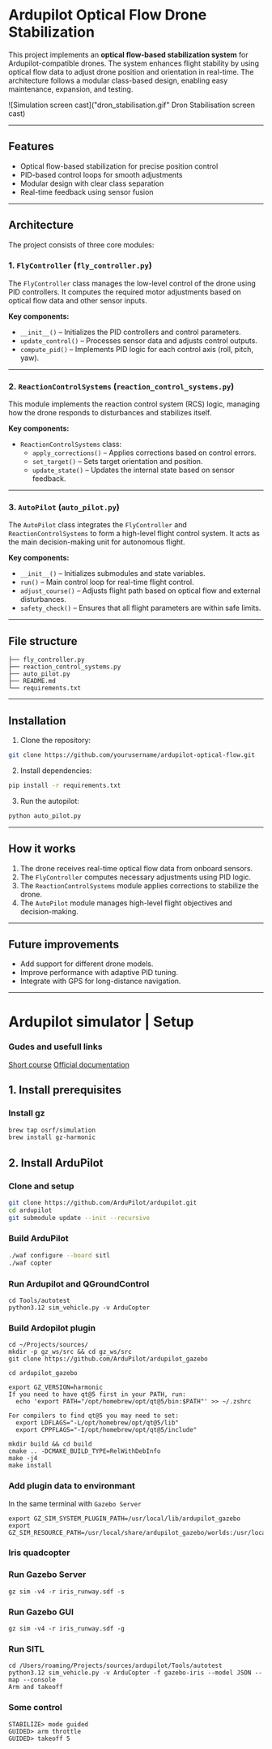 
# Ardupilot Optical Flow Drone Stabilization

This project implements an **optical flow-based stabilization system** for Ardupilot-compatible drones. The system enhances flight stability by using optical flow data to adjust drone position and orientation in real-time. The architecture follows a modular class-based design, enabling easy maintenance, expansion, and testing.

![Simulation screen cast]("dron_stabilisation.gif" Dron Stabilisation screen cast)

---

## **Features**
- Optical flow-based stabilization for precise position control  
- PID-based control loops for smooth adjustments  
- Modular design with clear class separation  
- Real-time feedback using sensor fusion  

---

## **Architecture**
The project consists of three core modules:

### 1. `FlyController` (`fly_controller.py`)
The `FlyController` class manages the low-level control of the drone using PID controllers. It computes the required motor adjustments based on optical flow data and other sensor inputs.

**Key components:**
- `__init__()` – Initializes the PID controllers and control parameters.
- `update_control()` – Processes sensor data and adjusts control outputs.
- `compute_pid()` – Implements PID logic for each control axis (roll, pitch, yaw).

---

### 2. `ReactionControlSystems` (`reaction_control_systems.py`)
This module implements the reaction control system (RCS) logic, managing how the drone responds to disturbances and stabilizes itself.

**Key components:**
- `ReactionControlSystems` class:
  - `apply_corrections()` – Applies corrections based on control errors.
  - `set_target()` – Sets target orientation and position.
  - `update_state()` – Updates the internal state based on sensor feedback.

---

### 3. `AutoPilot` (`auto_pilot.py`)
The `AutoPilot` class integrates the `FlyController` and `ReactionControlSystems` to form a high-level flight control system. It acts as the main decision-making unit for autonomous flight.

**Key components:**
- `__init__()` – Initializes submodules and state variables.
- `run()` – Main control loop for real-time flight control.
- `adjust_course()` – Adjusts flight path based on optical flow and external disturbances.
- `safety_check()` – Ensures that all flight parameters are within safe limits.

---

## **File structure**
```
├── fly_controller.py
├── reaction_control_systems.py
├── auto_pilot.py
├── README.md
└── requirements.txt
```

---

## **Installation**
1. Clone the repository:
```bash
git clone https://github.com/yourusername/ardupilot-optical-flow.git
```
2. Install dependencies:
```bash
pip install -r requirements.txt
```
3. Run the autopilot:
```bash
python auto_pilot.py
```

---

## **How it works**
1. The drone receives real-time optical flow data from onboard sensors.
2. The `FlyController` computes necessary adjustments using PID logic.
3. The `ReactionControlSystems` module applies corrections to stabilize the drone.
4. The `AutoPilot` module manages high-level flight objectives and decision-making.

---

## **Future improvements**
- Add support for different drone models.
- Improve performance with adaptive PID tuning.
- Integrate with GPS for long-distance navigation.  

---

# Ardupilot simulator | Setup
### Gudes and usefull links

[Short course](https://www.youtube.com/watch?v=m7hPyJJmWmU)
[Official documentation](https://ardupilot.org/dev/docs/sitl-with-gazebo.html)

## 1. Install prerequisites

### Install gz
```bash
brew tap osrf/simulation
brew install gz-harmonic
```

## 2. Install ArduPilot

### Clone and setup
```bash
git clone https://github.com/ArduPilot/ardupilot.git
cd ardupilot
git submodule update --init --recursive
```

### Build ArduPilot
```bash
./waf configure --board sitl
./waf copter
```

### Run Ardupilot and QGroundControl
```
cd Tools/autotest
python3.12 sim_vehicle.py -v ArduCopter 
```

### Build Ardopilot plugin
```
cd ~/Projects/sources/
mkdir -p gz_ws/src && cd gz_ws/src
git clone https://github.com/ArduPilot/ardupilot_gazebo

cd ardupilot_gazebo

export GZ_VERSION=harmonic
If you need to have qt@5 first in your PATH, run:
  echo 'export PATH="/opt/homebrew/opt/qt@5/bin:$PATH"' >> ~/.zshrc

For compilers to find qt@5 you may need to set:
  export LDFLAGS="-L/opt/homebrew/opt/qt@5/lib"
  export CPPFLAGS="-I/opt/homebrew/opt/qt@5/include"
  
mkdir build && cd build
cmake .. -DCMAKE_BUILD_TYPE=RelWithDebInfo
make -j4
make install 
```

### Add plugin data to environmant 
In the same terminal with `Gazebo Server` 
```
export GZ_SIM_SYSTEM_PLUGIN_PATH=/usr/local/lib/ardupilot_gazebo
export GZ_SIM_RESOURCE_PATH=/usr/local/share/ardupilot_gazebo/worlds:/usr/local/share/ardupilot_gazebo/models
```

### Iris quadcopter

### Run Gazebo Server 

```
gz sim -v4 -r iris_runway.sdf -s
```

### Run Gazebo GUI

```
gz sim -v4 -r iris_runway.sdf -g
```

### Run SITL

```
cd /Users/roaming/Projects/sources/ardupilot/Tools/autotest
python3.12 sim_vehicle.py -v ArduCopter -f gazebo-iris --model JSON --map --console
Arm and takeoff
```

### Some control
```
STABILIZE> mode guided
GUIDED> arm throttle
GUIDED> takeoff 5

```